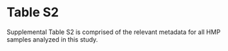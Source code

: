 # Table S2

Supplemental Table S2 is comprised of the relevant metadata for all HMP samples analyzed in this study.
